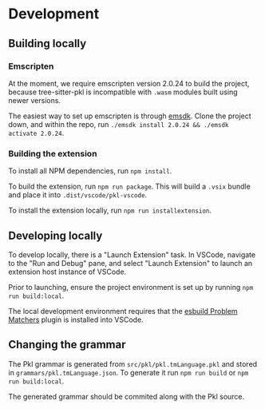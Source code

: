 # Development

## Building locally

### Emscripten

At the moment, we require emscripten version 2.0.24 to build the project, because tree-sitter-pkl
is incompatible with `.wasm` modules built using newer versions.

The easiest way to set up emscripten is through [emsdk](https://github.com/emscripten-core/emsdk).
Clone the project down, and within the repo, run `./emsdk install 2.0.24 && ./emsdk activate 2.0.24`.

### Building the extension

To install all NPM dependencies, run `npm install`.

To build the extension, run `npm run package`. This will build a `.vsix` bundle and place it into `.dist/vscode/pkl-vscode`.

To install the extension locally, run `npm run installextension`.

## Developing locally

To develop locally, there is a "Launch Extension" task. In VSCode, navigate to the "Run and Debug" pane, and select "Launch Extension" to launch an extension host instance of VSCode.

Prior to launching, ensure the project environment is set up by running `npm run build:local`.

The local development environment requires that the [esbuild Problem Matchers](https://marketplace.visualstudio.com/items?itemName=connor4312.esbuild-problem-matchers) plugin is installed into VSCode.

## Changing the grammar

The Pkl grammar is generated from `src/pkl/pkl.tmLanguage.pkl` and stored in `grammars/pkl.tmLanguage.json`.
To generate it run `npm run build` or `npm run build:local`.

The generated grammar should be commited along with the Pkl source.